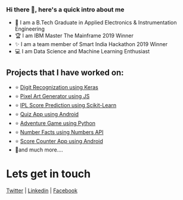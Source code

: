 ### Hi there 👋, here's a quick intro about me


- 📝 I am a B.Tech Graduate in Applied Electronics & Instrumentation Engineering
- 🏆 I am IBM Master The Mainframe 2019 Winner
- ✨ I am a team member of Smart India Hackathon 2019 Winner
- 💻 I am Data Science and Machine Learning Enthusiast

## Projects that I have worked on:
- ⭐ [Digit Recognization using Keras](https://github.com/Gauravsaha-97/DigitrecognizerCNN)
- ⭐ [Pixel Art Generator using JS](https://github.com/Gauravsaha-97/PixelArt)
- ⭐ [IPL Score Prediction using Scikit-Learn](https://github.com/Gauravsaha-97/IPL_Score_Prediction)
- ⭐ [Quiz App using Android](https://github.com/Gauravsaha-97/QuizApp)
- ⭐ [Adventure Game using Python](https://github.com/Gauravsaha-97/adventure_game)
- ⭐ [Number Facts using Numbers API](https://github.com/Gauravsaha-97/NumberFacts)
- ⭐ [Score Counter App using Android](https://github.com/Gauravsaha-97/ScoreCounterApp)
- 🎉and much more....

# Lets get in touch
[Twitter](https://twitter.com/__Gaurav__97) | [Linkedin](www.linkedin.com/in/gauravsaha97) | [Facebook](https://www.facebook.com/gauravsaha97/)
